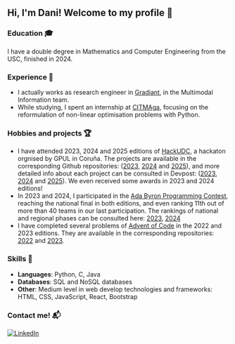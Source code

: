 ## Hi, I'm Dani! Welcome to my profile 👋

### Education 🎓
I have a double degree in Mathematics and Computer Engineering from the USC, finished in 2024.

### Experience 💼
- I actually works as research engineer in [Gradiant](https://gradiant.org/), in the Multimodal Information team.
- While studying, I spent an internship at [CITMAga](https://citmaga.gal/es/home), focusing on the reformulation of non-linear optimisation problems with Python.

### Hobbies and projects 🏆
- I have attended 2023, 2024 and 2025 editions of [HackUDC](https://hackudc.gpul.org/), a hackaton orgnised by GPUL in Coruña. The projects are available in the corresponding Github repositories: ([2023](https://github.com/CastilloDel/costaCompas), [2024](https://github.com/antongomez/ecoviaggio) and [2025](https://github.com/DaniPVargas/Wearvana)), and more detailed info about each project can be consulted in Devpost: ([2023](https://devpost.com/software/costacompas), [2024](https://devpost.com/software/ecoviaggio) and [2025](https://devpost.com/software/wearvana)). We even received some awards in 2023 and 2024 editions!
- In 2023 and 2024, I participated in the [Ada Byron Programming Contest](https://ada-byron.es/2025/reg/), reaching the national final in both editions, and even ranking 11th out of more than 40 teams in our last participation. The rankings of national and regional phases can be consulted here: [2023](https://ada-byron.es/2023/nac/resultado.php), [2024](https://ada-byron.es/2024/nac/resultado.php)
- I have completed several problems of [Advent of Code](https://adventofcode.com/) in the 2022 and 2023 editions. They are available in the corresponding repositories: [2022](https://github.com/DaniPVargas/AdventOfCode2022) and [2023](https://github.com/DaniPVargas/AdventOfCode2023).

### Skills 🤹
- **Languages**: Python, C, Java
- **Databases**: SQL and NoSQL databases
- **Other**: Medium level in web develop technologies and frameworks: HTML, CSS, JavaScript, React, Bootstrap 

### Contact me! 📬
[![LinkedIn](https://img.shields.io/badge/LinkedIn-Profile-blue)](https://www.linkedin.com/in/daniel-perez-vargas/)

